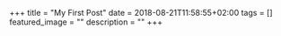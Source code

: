 +++
title =  "My First Post"
date = 2018-08-21T11:58:55+02:00
tags = []
featured_image = ""
description = ""
+++
